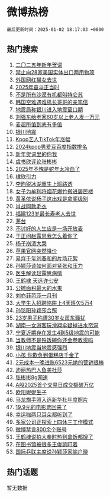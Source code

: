 # 微博热榜

`最后更新时间：2025-01-02 18:17:03 +0800`

## 热门搜索

1. [二〇二五年新年贺词](https://m.weibo.cn/search?containerid=100103type%3D1%26t%3D10%26q%3D%23%E4%BA%8C%E3%80%87%E4%BA%8C%E4%BA%94%E5%B9%B4%E6%96%B0%E5%B9%B4%E8%B4%BA%E8%AF%8D%23&stream_entry_id=51&isnewpage=1&extparam=seat%3D1%26cate%3D10103%26stream_entry_id%3D51%26filter_type%3Drealtimehot%26q%3D%2523%25E4%25BA%258C%25E3%2580%2587%25E4%25BA%258C%25E4%25BA%2594%25E5%25B9%25B4%25E6%2596%25B0%25E5%25B9%25B4%25E8%25B4%25BA%25E8%25AF%258D%2523%26c_type%3D51%26pos%3D0%26dgr%3D0%26display_time%3D1735813021%26pre_seqid%3D173581302177101999580151)
1. [禁止向28家美国实体出口两用物项](https://m.weibo.cn/search?containerid=100103type%3D1%26t%3D10%26q%3D%23%E7%A6%81%E6%AD%A2%E5%90%9128%E5%AE%B6%E7%BE%8E%E5%9B%BD%E5%AE%9E%E4%BD%93%E5%87%BA%E5%8F%A3%E4%B8%A4%E7%94%A8%E7%89%A9%E9%A1%B9%23&stream_entry_id=31&isnewpage=1&extparam=seat%3D1%26flag%3D0%26filter_type%3Drealtimehot%26band_rank%3D1%26c_type%3D31%26pos%3D0%26cate%3D5001%26dgr%3D0%26stream_entry_id%3D31%26lcate%3D5001%26q%3D%2523%25E7%25A6%2581%25E6%25AD%25A2%25E5%2590%259128%25E5%25AE%25B6%25E7%25BE%258E%25E5%259B%25BD%25E5%25AE%259E%25E4%25BD%2593%25E5%2587%25BA%25E5%258F%25A3%25E4%25B8%25A4%25E7%2594%25A8%25E7%2589%25A9%25E9%25A1%25B9%2523%26realpos%3D1%26display_time%3D1735813021%26pre_seqid%3D173581302177101999580151)
1. [外国网红猫女去世](https://m.weibo.cn/search?containerid=100103type%3D1%26t%3D10%26q%3D%23%E5%A4%96%E5%9B%BD%E7%BD%91%E7%BA%A2%E7%8C%AB%E5%A5%B3%E5%8E%BB%E4%B8%96%23&stream_entry_id=31&isnewpage=1&extparam=seat%3D1%26flag%3D1%26filter_type%3Drealtimehot%26band_rank%3D2%26c_type%3D31%26pos%3D1%26cate%3D5001%26dgr%3D0%26stream_entry_id%3D31%26lcate%3D5001%26q%3D%2523%25E5%25A4%2596%25E5%259B%25BD%25E7%25BD%2591%25E7%25BA%25A2%25E7%258C%25AB%25E5%25A5%25B3%25E5%258E%25BB%25E4%25B8%2596%2523%26realpos%3D2%26display_time%3D1735813021%26pre_seqid%3D173581302177101999580151)
1. [2025年奋斗正当时](https://m.weibo.cn/search?containerid=100103type%3D1%26t%3D10%26q%3D%232025%E5%B9%B4%E5%A5%8B%E6%96%97%E6%AD%A3%E5%BD%93%E6%97%B6%23&stream_entry_id=31&isnewpage=1&extparam=seat%3D1%26flag%3D1%26filter_type%3Drealtimehot%26band_rank%3D3%26c_type%3D31%26pos%3D2%26cate%3D5001%26dgr%3D0%26stream_entry_id%3D31%26lcate%3D5001%26q%3D%25232025%25E5%25B9%25B4%25E5%25A5%258B%25E6%2596%2597%25E6%25AD%25A3%25E5%25BD%2593%25E6%2597%25B6%2523%26realpos%3D3%26display_time%3D1735813021%26pre_seqid%3D173581302177101999580151)
1. [不是所有沙漠有机都叫特仑苏](https://m.weibo.cn/search?containerid=100103type%3D1%26t%3D10%26q%3D%23%E4%B8%8D%E6%98%AF%E6%89%80%E6%9C%89%E6%B2%99%E6%BC%A0%E6%9C%89%E6%9C%BA%E9%83%BD%E5%8F%AB%E7%89%B9%E4%BB%91%E8%8B%8F%23&stream_entry_id=31&isnewpage=1&extparam=seat%3D1%26filter_type%3Drealtimehot%26band_rank%3D4%26c_type%3D31%26pos%3D3%26cate%3D5001%26lcate%3D5001%26is_ad_pos%3D1%26topic_ad%3D1%26dgr%3D0%26q%3D%2523%25E4%25B8%258D%25E6%2598%25AF%25E6%2589%2580%25E6%259C%2589%25E6%25B2%2599%25E6%25BC%25A0%25E6%259C%2589%25E6%259C%25BA%25E9%2583%25BD%25E5%258F%25AB%25E7%2589%25B9%25E4%25BB%2591%25E8%258B%258F%2523%26stream_entry_id%3D31%26adid%3D271303%26display_time%3D1735813021%26pre_seqid%3D173581302177101999580151)
1. [韩国空难遇难机长哥哥的亲笔信](https://m.weibo.cn/search?containerid=100103type%3D1%26t%3D10%26q%3D%23%E9%9F%A9%E5%9B%BD%E7%A9%BA%E9%9A%BE%E9%81%87%E9%9A%BE%E6%9C%BA%E9%95%BF%E5%93%A5%E5%93%A5%E7%9A%84%E4%BA%B2%E7%AC%94%E4%BF%A1%23&stream_entry_id=31&isnewpage=1&extparam=seat%3D1%26flag%3D1%26filter_type%3Drealtimehot%26band_rank%3D4%26c_type%3D31%26pos%3D4%26cate%3D5001%26dgr%3D0%26stream_entry_id%3D31%26lcate%3D5001%26q%3D%2523%25E9%259F%25A9%25E5%259B%25BD%25E7%25A9%25BA%25E9%259A%25BE%25E9%2581%2587%25E9%259A%25BE%25E6%259C%25BA%25E9%2595%25BF%25E5%2593%25A5%25E5%2593%25A5%25E7%259A%2584%25E4%25BA%25B2%25E7%25AC%2594%25E4%25BF%25A1%2523%26realpos%3D4%26display_time%3D1735813021%26pre_seqid%3D173581302177101999580151)
1. [地震局称银川进入地震窗口期](https://m.weibo.cn/search?containerid=100103type%3D1%26t%3D10%26q%3D%23%E5%9C%B0%E9%9C%87%E5%B1%80%E7%A7%B0%E9%93%B6%E5%B7%9D%E8%BF%9B%E5%85%A5%E5%9C%B0%E9%9C%87%E7%AA%97%E5%8F%A3%E6%9C%9F%23&stream_entry_id=31&isnewpage=1&extparam=seat%3D1%26flag%3D1%26filter_type%3Drealtimehot%26band_rank%3D5%26c_type%3D31%26pos%3D5%26cate%3D5001%26dgr%3D0%26stream_entry_id%3D31%26lcate%3D5001%26q%3D%2523%25E5%259C%25B0%25E9%259C%2587%25E5%25B1%2580%25E7%25A7%25B0%25E9%2593%25B6%25E5%25B7%259D%25E8%25BF%259B%25E5%2585%25A5%25E5%259C%25B0%25E9%259C%2587%25E7%25AA%2597%25E5%258F%25A3%25E6%259C%259F%2523%26realpos%3D5%26display_time%3D1735813021%26pre_seqid%3D173581302177101999580151)
1. [刘强东给老家60岁以上老人发一万元](https://m.weibo.cn/search?containerid=100103type%3D1%26t%3D10%26q%3D%23%E5%88%98%E5%BC%BA%E4%B8%9C%E7%BB%99%E8%80%81%E5%AE%B660%E5%B2%81%E4%BB%A5%E4%B8%8A%E8%80%81%E4%BA%BA%E5%8F%91%E4%B8%80%E4%B8%87%E5%85%83%23&stream_entry_id=31&isnewpage=1&extparam=seat%3D1%26flag%3D1%26filter_type%3Drealtimehot%26band_rank%3D6%26c_type%3D31%26pos%3D6%26cate%3D5001%26dgr%3D0%26stream_entry_id%3D31%26lcate%3D5001%26q%3D%2523%25E5%2588%2598%25E5%25BC%25BA%25E4%25B8%259C%25E7%25BB%2599%25E8%2580%2581%25E5%25AE%25B660%25E5%25B2%2581%25E4%25BB%25A5%25E4%25B8%258A%25E8%2580%2581%25E4%25BA%25BA%25E5%258F%2591%25E4%25B8%2580%25E4%25B8%2587%25E5%2585%2583%2523%26realpos%3D6%26display_time%3D1735813021%26pre_seqid%3D173581302177101999580151)
1. [麦超所值到底有多值](https://m.weibo.cn/search?containerid=100103type%3D1%26t%3D10%26q%3D%23%E9%BA%A6%E8%B6%85%E6%89%80%E5%80%BC%E5%88%B0%E5%BA%95%E6%9C%89%E5%A4%9A%E5%80%BC%23&stream_entry_id=31&isnewpage=1&extparam=seat%3D1%26filter_type%3Drealtimehot%26band_rank%3D7%26c_type%3D31%26pos%3D7%26cate%3D5001%26lcate%3D5001%26is_ad_pos%3D1%26topic_ad%3D1%26dgr%3D0%26q%3D%2523%25E9%25BA%25A6%25E8%25B6%2585%25E6%2589%2580%25E5%2580%25BC%25E5%2588%25B0%25E5%25BA%2595%25E6%259C%2589%25E5%25A4%259A%25E5%2580%25BC%2523%26stream_entry_id%3D31%26adid%3D271291%26display_time%3D1735813021%26pre_seqid%3D173581302177101999580151)
1. [银川地震](https://m.weibo.cn/search?containerid=100103type%3D1%26t%3D10%26q%3D%E9%93%B6%E5%B7%9D%E5%9C%B0%E9%9C%87&stream_entry_id=31&isnewpage=1&extparam=seat%3D1%26flag%3D1%26filter_type%3Drealtimehot%26band_rank%3D7%26c_type%3D31%26pos%3D8%26cate%3D5001%26dgr%3D0%26stream_entry_id%3D31%26lcate%3D5001%26q%3D%25E9%2593%25B6%25E5%25B7%259D%25E5%259C%25B0%25E9%259C%2587%26realpos%3D7%26display_time%3D1735813021%26pre_seqid%3D173581302177101999580151)
1. [Kpop艺人TikTok年涨幅](https://m.weibo.cn/search?containerid=100103type%3D1%26t%3D10%26q%3DKpop%E8%89%BA%E4%BA%BATikTok%E5%B9%B4%E6%B6%A8%E5%B9%85&stream_entry_id=31&isnewpage=1&extparam=seat%3D1%26flag%3D1%26filter_type%3Drealtimehot%26band_rank%3D8%26c_type%3D31%26pos%3D9%26cate%3D5001%26dgr%3D0%26stream_entry_id%3D31%26lcate%3D5001%26q%3DKpop%25E8%2589%25BA%25E4%25BA%25BATikTok%25E5%25B9%25B4%25E6%25B6%25A8%25E5%25B9%2585%26realpos%3D8%26display_time%3D1735813021%26pre_seqid%3D173581302177101999580151)
1. [2024kpop男爱豆百度指数排名](https://m.weibo.cn/search?containerid=100103type%3D1%26t%3D10%26q%3D2024kpop%E7%94%B7%E7%88%B1%E8%B1%86%E7%99%BE%E5%BA%A6%E6%8C%87%E6%95%B0%E6%8E%92%E5%90%8D&stream_entry_id=31&isnewpage=1&extparam=seat%3D1%26flag%3D1%26filter_type%3Drealtimehot%26band_rank%3D9%26c_type%3D31%26pos%3D10%26cate%3D5001%26dgr%3D0%26stream_entry_id%3D31%26lcate%3D5001%26q%3D2024kpop%25E7%2594%25B7%25E7%2588%25B1%25E8%25B1%2586%25E7%2599%25BE%25E5%25BA%25A6%25E6%258C%2587%25E6%2595%25B0%25E6%258E%2592%25E5%2590%258D%26realpos%3D9%26display_time%3D1735813021%26pre_seqid%3D173581302177101999580151)
1. [新年贺词里的你我](https://m.weibo.cn/search?containerid=100103type%3D1%26t%3D10%26q%3D%23%E6%96%B0%E5%B9%B4%E8%B4%BA%E8%AF%8D%E9%87%8C%E7%9A%84%E4%BD%A0%E6%88%91%23&stream_entry_id=31&isnewpage=1&extparam=seat%3D1%26flag%3D1%26filter_type%3Drealtimehot%26band_rank%3D10%26c_type%3D31%26pos%3D11%26cate%3D5001%26dgr%3D0%26stream_entry_id%3D31%26lcate%3D5001%26q%3D%2523%25E6%2596%25B0%25E5%25B9%25B4%25E8%25B4%25BA%25E8%25AF%258D%25E9%2587%258C%25E7%259A%2584%25E4%25BD%25A0%25E6%2588%2591%2523%26realpos%3D10%26display_time%3D1735813021%26pre_seqid%3D173581302177101999580151)
1. [虞书欣评论张彬彬](https://m.weibo.cn/search?containerid=100103type%3D1%26t%3D10%26q%3D%E8%99%9E%E4%B9%A6%E6%AC%A3%E8%AF%84%E8%AE%BA%E5%BC%A0%E5%BD%AC%E5%BD%AC&stream_entry_id=31&isnewpage=1&extparam=seat%3D1%26flag%3D2%26filter_type%3Drealtimehot%26band_rank%3D11%26c_type%3D31%26pos%3D12%26cate%3D5001%26dgr%3D0%26stream_entry_id%3D31%26lcate%3D5001%26q%3D%25E8%2599%259E%25E4%25B9%25A6%25E6%25AC%25A3%25E8%25AF%2584%25E8%25AE%25BA%25E5%25BC%25A0%25E5%25BD%25AC%25E5%25BD%25AC%26realpos%3D11%26display_time%3D1735813021%26pre_seqid%3D173581302177101999580151)
1. [2025年不愧是蛇年太冷血了](https://m.weibo.cn/search?containerid=100103type%3D1%26t%3D10%26q%3D%232025%E5%B9%B4%E4%B8%8D%E6%84%A7%E6%98%AF%E8%9B%87%E5%B9%B4%E5%A4%AA%E5%86%B7%E8%A1%80%E4%BA%86%23&stream_entry_id=31&isnewpage=1&extparam=seat%3D1%26flag%3D2%26filter_type%3Drealtimehot%26band_rank%3D12%26c_type%3D31%26pos%3D13%26cate%3D5001%26dgr%3D0%26stream_entry_id%3D31%26lcate%3D5001%26q%3D%25232025%25E5%25B9%25B4%25E4%25B8%258D%25E6%2584%25A7%25E6%2598%25AF%25E8%259B%2587%25E5%25B9%25B4%25E5%25A4%25AA%25E5%2586%25B7%25E8%25A1%2580%25E4%25BA%2586%2523%26realpos%3D12%26display_time%3D1735813021%26pre_seqid%3D173581302177101999580151)
1. [棣欣引力](https://m.weibo.cn/search?containerid=100103type%3D1%26t%3D10%26q%3D%E6%A3%A3%E6%AC%A3%E5%BC%95%E5%8A%9B&stream_entry_id=31&isnewpage=1&extparam=seat%3D1%26flag%3D2%26filter_type%3Drealtimehot%26band_rank%3D13%26c_type%3D31%26pos%3D14%26cate%3D5001%26dgr%3D0%26stream_entry_id%3D31%26lcate%3D5001%26q%3D%25E6%25A3%25A3%25E6%25AC%25A3%25E5%25BC%2595%25E5%258A%259B%26realpos%3D13%26display_time%3D1735813021%26pre_seqid%3D173581302177101999580151)
1. [李昀锐冰湖重生上班路透](https://m.weibo.cn/search?containerid=100103type%3D1%26t%3D10%26q%3D%23%E6%9D%8E%E6%98%80%E9%94%90%E5%86%B0%E6%B9%96%E9%87%8D%E7%94%9F%E4%B8%8A%E7%8F%AD%E8%B7%AF%E9%80%8F%23&stream_entry_id=31&isnewpage=1&extparam=seat%3D1%26flag%3D1%26filter_type%3Drealtimehot%26band_rank%3D14%26c_type%3D31%26pos%3D15%26cate%3D5001%26dgr%3D0%26stream_entry_id%3D31%26lcate%3D5001%26q%3D%2523%25E6%259D%258E%25E6%2598%2580%25E9%2594%2590%25E5%2586%25B0%25E6%25B9%2596%25E9%2587%258D%25E7%2594%259F%25E4%25B8%258A%25E7%258F%25AD%25E8%25B7%25AF%25E9%2580%258F%2523%26realpos%3D14%26display_time%3D1735813021%26pre_seqid%3D173581302177101999580151)
1. [女子为牟利将烟花爆竹搬进居民楼](https://m.weibo.cn/search?containerid=100103type%3D1%26t%3D10%26q%3D%23%E5%A5%B3%E5%AD%90%E4%B8%BA%E7%89%9F%E5%88%A9%E5%B0%86%E7%83%9F%E8%8A%B1%E7%88%86%E7%AB%B9%E6%90%AC%E8%BF%9B%E5%B1%85%E6%B0%91%E6%A5%BC%23&stream_entry_id=31&isnewpage=1&extparam=seat%3D1%26flag%3D1%26filter_type%3Drealtimehot%26band_rank%3D15%26c_type%3D31%26pos%3D16%26cate%3D5001%26dgr%3D0%26stream_entry_id%3D31%26lcate%3D5001%26q%3D%2523%25E5%25A5%25B3%25E5%25AD%2590%25E4%25B8%25BA%25E7%2589%259F%25E5%2588%25A9%25E5%25B0%2586%25E7%2583%259F%25E8%258A%25B1%25E7%2588%2586%25E7%25AB%25B9%25E6%2590%25AC%25E8%25BF%259B%25E5%25B1%2585%25E6%25B0%2591%25E6%25A5%25BC%2523%26realpos%3D15%26display_time%3D1735813021%26pre_seqid%3D173581302177101999580151)
1. [黄圣依说杨子这出戏是拿奖级别](https://m.weibo.cn/search?containerid=100103type%3D1%26t%3D10%26q%3D%E9%BB%84%E5%9C%A3%E4%BE%9D%E8%AF%B4%E6%9D%A8%E5%AD%90%E8%BF%99%E5%87%BA%E6%88%8F%E6%98%AF%E6%8B%BF%E5%A5%96%E7%BA%A7%E5%88%AB&stream_entry_id=31&isnewpage=1&extparam=seat%3D1%26flag%3D0%26filter_type%3Drealtimehot%26band_rank%3D16%26c_type%3D31%26pos%3D17%26cate%3D5001%26dgr%3D0%26stream_entry_id%3D31%26lcate%3D5001%26q%3D%25E9%25BB%2584%25E5%259C%25A3%25E4%25BE%259D%25E8%25AF%25B4%25E6%259D%25A8%25E5%25AD%2590%25E8%25BF%2599%25E5%2587%25BA%25E6%2588%258F%25E6%2598%25AF%25E6%258B%25BF%25E5%25A5%2596%25E7%25BA%25A7%25E5%2588%25AB%26realpos%3D16%26display_time%3D1735813021%26pre_seqid%3D173581302177101999580151)
1. [肖战同款毛衣](https://m.weibo.cn/search?containerid=100103type%3D1%26t%3D10%26q%3D%23%E8%82%96%E6%88%98%E5%90%8C%E6%AC%BE%E6%AF%9B%E8%A1%A3%23&stream_entry_id=31&isnewpage=1&extparam=seat%3D1%26flag%3D0%26filter_type%3Drealtimehot%26band_rank%3D17%26c_type%3D31%26pos%3D18%26cate%3D5001%26realpos%3D17%26lcate%3D5001%26dgr%3D0%26q%3D%2523%25E8%2582%2596%25E6%2588%2598%25E5%2590%258C%25E6%25AC%25BE%25E6%25AF%259B%25E8%25A1%25A3%2523%26stream_entry_id%3D31%26adid%3D270669%26display_time%3D1735813021%26pre_seqid%3D173581302177101999580151)
1. [福建123岁最长寿老人去世](https://m.weibo.cn/search?containerid=100103type%3D1%26t%3D10%26q%3D%23%E7%A6%8F%E5%BB%BA123%E5%B2%81%E6%9C%80%E9%95%BF%E5%AF%BF%E8%80%81%E4%BA%BA%E5%8E%BB%E4%B8%96%23&stream_entry_id=31&isnewpage=1&extparam=seat%3D1%26flag%3D0%26filter_type%3Drealtimehot%26band_rank%3D18%26c_type%3D31%26pos%3D19%26cate%3D5001%26dgr%3D0%26stream_entry_id%3D31%26lcate%3D5001%26q%3D%2523%25E7%25A6%258F%25E5%25BB%25BA123%25E5%25B2%2581%25E6%259C%2580%25E9%2595%25BF%25E5%25AF%25BF%25E8%2580%2581%25E4%25BA%25BA%25E5%258E%25BB%25E4%25B8%2596%2523%26realpos%3D18%26display_time%3D1735813021%26pre_seqid%3D173581302177101999580151)
1. [茅台](https://m.weibo.cn/search?containerid=100103type%3D1%26t%3D10%26q%3D%E8%8C%85%E5%8F%B0&stream_entry_id=31&isnewpage=1&extparam=seat%3D1%26flag%3D1%26filter_type%3Drealtimehot%26band_rank%3D19%26c_type%3D31%26pos%3D20%26cate%3D5001%26dgr%3D0%26stream_entry_id%3D31%26lcate%3D5001%26q%3D%25E8%258C%2585%25E5%258F%25B0%26realpos%3D19%26display_time%3D1735813021%26pre_seqid%3D173581302177101999580151)
1. [不讨好的人生应是一场开放麦](https://m.weibo.cn/search?containerid=100103type%3D1%26t%3D10%26q%3D%23%E4%B8%8D%E8%AE%A8%E5%A5%BD%E7%9A%84%E4%BA%BA%E7%94%9F%E5%BA%94%E6%98%AF%E4%B8%80%E5%9C%BA%E5%BC%80%E6%94%BE%E9%BA%A6%23&stream_entry_id=31&isnewpage=1&extparam=seat%3D1%26flag%3D1%26filter_type%3Drealtimehot%26band_rank%3D20%26c_type%3D31%26pos%3D21%26cate%3D5001%26dgr%3D0%26stream_entry_id%3D31%26lcate%3D5001%26q%3D%2523%25E4%25B8%258D%25E8%25AE%25A8%25E5%25A5%25BD%25E7%259A%2584%25E4%25BA%25BA%25E7%2594%259F%25E5%25BA%2594%25E6%2598%25AF%25E4%25B8%2580%25E5%259C%25BA%25E5%25BC%2580%25E6%2594%25BE%25E9%25BA%25A6%2523%26realpos%3D20%26display_time%3D1735813021%26pre_seqid%3D173581302177101999580151)
1. [于正问赵露思我怎么着你了](https://m.weibo.cn/search?containerid=100103type%3D1%26t%3D10%26q%3D%23%E4%BA%8E%E6%AD%A3%E9%97%AE%E8%B5%B5%E9%9C%B2%E6%80%9D%E6%88%91%E6%80%8E%E4%B9%88%E7%9D%80%E4%BD%A0%E4%BA%86%23&stream_entry_id=31&isnewpage=1&extparam=seat%3D1%26flag%3D2%26filter_type%3Drealtimehot%26band_rank%3D21%26c_type%3D31%26pos%3D22%26cate%3D5001%26dgr%3D0%26stream_entry_id%3D31%26lcate%3D5001%26q%3D%2523%25E4%25BA%258E%25E6%25AD%25A3%25E9%2597%25AE%25E8%25B5%25B5%25E9%259C%25B2%25E6%2580%259D%25E6%2588%2591%25E6%2580%258E%25E4%25B9%2588%25E7%259D%2580%25E4%25BD%25A0%25E4%25BA%2586%2523%26realpos%3D21%26display_time%3D1735813021%26pre_seqid%3D173581302177101999580151)
1. [杨子崩溃大哭](https://m.weibo.cn/search?containerid=100103type%3D1%26t%3D10%26q%3D%23%E6%9D%A8%E5%AD%90%E5%B4%A9%E6%BA%83%E5%A4%A7%E5%93%AD%23&stream_entry_id=31&isnewpage=1&extparam=seat%3D1%26flag%3D2%26filter_type%3Drealtimehot%26band_rank%3D22%26c_type%3D31%26pos%3D23%26cate%3D5001%26dgr%3D0%26stream_entry_id%3D31%26lcate%3D5001%26q%3D%2523%25E6%259D%25A8%25E5%25AD%2590%25E5%25B4%25A9%25E6%25BA%2583%25E5%25A4%25A7%25E5%2593%25AD%2523%26realpos%3D22%26display_time%3D1735813021%26pre_seqid%3D173581302177101999580151)
1. [苹果官网突然降价](https://m.weibo.cn/search?containerid=100103type%3D1%26t%3D10%26q%3D%23%E8%8B%B9%E6%9E%9C%E5%AE%98%E7%BD%91%E7%AA%81%E7%84%B6%E9%99%8D%E4%BB%B7%23&stream_entry_id=31&isnewpage=1&extparam=seat%3D1%26flag%3D0%26filter_type%3Drealtimehot%26band_rank%3D23%26c_type%3D31%26pos%3D24%26cate%3D5001%26dgr%3D0%26stream_entry_id%3D31%26lcate%3D5001%26q%3D%2523%25E8%258B%25B9%25E6%259E%259C%25E5%25AE%2598%25E7%25BD%2591%25E7%25AA%2581%25E7%2584%25B6%25E9%2599%258D%25E4%25BB%25B7%2523%26realpos%3D23%26display_time%3D1735813021%26pre_seqid%3D173581302177101999580151)
1. [易烊千玺刘春和的片场花絮](https://m.weibo.cn/search?containerid=100103type%3D1%26t%3D10%26q%3D%23%E6%98%93%E7%83%8A%E5%8D%83%E7%8E%BA%E5%88%98%E6%98%A5%E5%92%8C%E7%9A%84%E7%89%87%E5%9C%BA%E8%8A%B1%E7%B5%AE%23&stream_entry_id=31&isnewpage=1&extparam=seat%3D1%26flag%3D1%26filter_type%3Drealtimehot%26band_rank%3D24%26c_type%3D31%26pos%3D25%26cate%3D5001%26dgr%3D0%26stream_entry_id%3D31%26lcate%3D5001%26q%3D%2523%25E6%2598%2593%25E7%2583%258A%25E5%258D%2583%25E7%258E%25BA%25E5%2588%2598%25E6%2598%25A5%25E5%2592%258C%25E7%259A%2584%25E7%2589%2587%25E5%259C%25BA%25E8%258A%25B1%25E7%25B5%25AE%2523%26realpos%3D24%26display_time%3D1735813021%26pre_seqid%3D173581302177101999580151)
1. [孙颖莎谈如何面对紧张和压力](https://m.weibo.cn/search?containerid=100103type%3D1%26t%3D10%26q%3D%23%E5%AD%99%E9%A2%96%E8%8E%8E%E8%B0%88%E5%A6%82%E4%BD%95%E9%9D%A2%E5%AF%B9%E7%B4%A7%E5%BC%A0%E5%92%8C%E5%8E%8B%E5%8A%9B%23&stream_entry_id=31&isnewpage=1&extparam=seat%3D1%26flag%3D1%26filter_type%3Drealtimehot%26band_rank%3D25%26c_type%3D31%26pos%3D26%26cate%3D5001%26dgr%3D0%26stream_entry_id%3D31%26lcate%3D5001%26q%3D%2523%25E5%25AD%2599%25E9%25A2%2596%25E8%258E%258E%25E8%25B0%2588%25E5%25A6%2582%25E4%25BD%2595%25E9%259D%25A2%25E5%25AF%25B9%25E7%25B4%25A7%25E5%25BC%25A0%25E5%2592%258C%25E5%258E%258B%25E5%258A%259B%2523%26realpos%3D25%26display_time%3D1735813021%26pre_seqid%3D173581302177101999580151)
1. [医生解读赵露思病情](https://m.weibo.cn/search?containerid=100103type%3D1%26t%3D10%26q%3D%23%E5%8C%BB%E7%94%9F%E8%A7%A3%E8%AF%BB%E8%B5%B5%E9%9C%B2%E6%80%9D%E7%97%85%E6%83%85%23&stream_entry_id=31&isnewpage=1&extparam=seat%3D1%26flag%3D0%26filter_type%3Drealtimehot%26band_rank%3D26%26c_type%3D31%26pos%3D27%26cate%3D5001%26dgr%3D0%26stream_entry_id%3D31%26lcate%3D5001%26q%3D%2523%25E5%258C%25BB%25E7%2594%259F%25E8%25A7%25A3%25E8%25AF%25BB%25E8%25B5%25B5%25E9%259C%25B2%25E6%2580%259D%25E7%2597%2585%25E6%2583%2585%2523%26realpos%3D26%26display_time%3D1735813021%26pre_seqid%3D173581302177101999580151)
1. [王鹤棣 天选许七安](https://m.weibo.cn/search?containerid=100103type%3D1%26t%3D10%26q%3D%E7%8E%8B%E9%B9%A4%E6%A3%A3+%E5%A4%A9%E9%80%89%E8%AE%B8%E4%B8%83%E5%AE%89&stream_entry_id=31&isnewpage=1&extparam=seat%3D1%26flag%3D1%26filter_type%3Drealtimehot%26band_rank%3D27%26c_type%3D31%26pos%3D28%26cate%3D5001%26dgr%3D0%26stream_entry_id%3D31%26lcate%3D5001%26q%3D%25E7%258E%258B%25E9%25B9%25A4%25E6%25A3%25A3%2520%25E5%25A4%25A9%25E9%2580%2589%25E8%25AE%25B8%25E4%25B8%2583%25E5%25AE%2589%26realpos%3D27%26display_time%3D1735813021%26pre_seqid%3D173581302177101999580151)
1. [公摊面积最大的水果](https://m.weibo.cn/search?containerid=100103type%3D1%26t%3D10%26q%3D%23%E5%85%AC%E6%91%8A%E9%9D%A2%E7%A7%AF%E6%9C%80%E5%A4%A7%E7%9A%84%E6%B0%B4%E6%9E%9C%23&stream_entry_id=31&isnewpage=1&extparam=seat%3D1%26flag%3D0%26filter_type%3Drealtimehot%26band_rank%3D28%26c_type%3D31%26pos%3D29%26cate%3D5001%26dgr%3D0%26stream_entry_id%3D31%26lcate%3D5001%26q%3D%2523%25E5%2585%25AC%25E6%2591%258A%25E9%259D%25A2%25E7%25A7%25AF%25E6%259C%2580%25E5%25A4%25A7%25E7%259A%2584%25E6%25B0%25B4%25E6%259E%259C%2523%26realpos%3D28%26display_time%3D1735813021%26pre_seqid%3D173581302177101999580151)
1. [刘亦菲芭莎一月刊](https://m.weibo.cn/search?containerid=100103type%3D1%26t%3D10%26q%3D%23%E5%88%98%E4%BA%A6%E8%8F%B2%E8%8A%AD%E8%8E%8E%E4%B8%80%E6%9C%88%E5%88%8A%23&stream_entry_id=31&isnewpage=1&extparam=seat%3D1%26flag%3D1%26filter_type%3Drealtimehot%26band_rank%3D29%26c_type%3D31%26pos%3D30%26cate%3D5001%26dgr%3D0%26stream_entry_id%3D31%26lcate%3D5001%26q%3D%2523%25E5%2588%2598%25E4%25BA%25A6%25E8%258F%25B2%25E8%258A%25AD%25E8%258E%258E%25E4%25B8%2580%25E6%259C%2588%25E5%2588%258A%2523%26realpos%3D29%26display_time%3D1735813021%26pre_seqid%3D173581302177101999580151)
1. [大学生入招聘陷阱上4天班欠5万4](https://m.weibo.cn/search?containerid=100103type%3D1%26t%3D10%26q%3D%23%E5%A4%A7%E5%AD%A6%E7%94%9F%E5%85%A5%E6%8B%9B%E8%81%98%E9%99%B7%E9%98%B1%E4%B8%8A4%E5%A4%A9%E7%8F%AD%E6%AC%A05%E4%B8%874%23&stream_entry_id=31&isnewpage=1&extparam=seat%3D1%26flag%3D1%26filter_type%3Drealtimehot%26band_rank%3D30%26c_type%3D31%26pos%3D31%26cate%3D5001%26dgr%3D0%26stream_entry_id%3D31%26lcate%3D5001%26q%3D%2523%25E5%25A4%25A7%25E5%25AD%25A6%25E7%2594%259F%25E5%2585%25A5%25E6%258B%259B%25E8%2581%2598%25E9%2599%25B7%25E9%2598%25B1%25E4%25B8%258A4%25E5%25A4%25A9%25E7%258F%25AD%25E6%25AC%25A05%25E4%25B8%25874%2523%26realpos%3D30%26display_time%3D1735813021%26pre_seqid%3D173581302177101999580151)
1. [孙铭阳孙颖莎合照](https://m.weibo.cn/search?containerid=100103type%3D1%26t%3D10%26q%3D%E5%AD%99%E9%93%AD%E9%98%B3%E5%AD%99%E9%A2%96%E8%8E%8E%E5%90%88%E7%85%A7&stream_entry_id=31&isnewpage=1&extparam=seat%3D1%26flag%3D1%26filter_type%3Drealtimehot%26band_rank%3D31%26c_type%3D31%26pos%3D32%26cate%3D5001%26dgr%3D0%26stream_entry_id%3D31%26lcate%3D5001%26q%3D%25E5%25AD%2599%25E9%2593%25AD%25E9%2598%25B3%25E5%25AD%2599%25E9%25A2%2596%25E8%258E%258E%25E5%2590%2588%25E7%2585%25A7%26realpos%3D31%26display_time%3D1735813021%26pre_seqid%3D173581302177101999580151)
1. [23岁男子称遭30岁女房东骚扰](https://m.weibo.cn/search?containerid=100103type%3D1%26t%3D10%26q%3D%2323%E5%B2%81%E7%94%B7%E5%AD%90%E7%A7%B0%E9%81%AD30%E5%B2%81%E5%A5%B3%E6%88%BF%E4%B8%9C%E9%AA%9A%E6%89%B0%23&stream_entry_id=31&isnewpage=1&extparam=seat%3D1%26flag%3D0%26filter_type%3Drealtimehot%26band_rank%3D32%26c_type%3D31%26pos%3D33%26cate%3D5001%26dgr%3D0%26stream_entry_id%3D31%26lcate%3D5001%26q%3D%252323%25E5%25B2%2581%25E7%2594%25B7%25E5%25AD%2590%25E7%25A7%25B0%25E9%2581%25AD30%25E5%25B2%2581%25E5%25A5%25B3%25E6%2588%25BF%25E4%25B8%259C%25E9%25AA%259A%25E6%2589%25B0%2523%26realpos%3D32%26display_time%3D1735813021%26pre_seqid%3D173581302177101999580151)
1. [湖南一女游客玩滑翔伞疑掉进水帘洞](https://m.weibo.cn/search?containerid=100103type%3D1%26t%3D10%26q%3D%23%E6%B9%96%E5%8D%97%E4%B8%80%E5%A5%B3%E6%B8%B8%E5%AE%A2%E7%8E%A9%E6%BB%91%E7%BF%94%E4%BC%9E%E7%96%91%E6%8E%89%E8%BF%9B%E6%B0%B4%E5%B8%98%E6%B4%9E%23&stream_entry_id=31&isnewpage=1&extparam=seat%3D1%26flag%3D0%26filter_type%3Drealtimehot%26band_rank%3D33%26c_type%3D31%26pos%3D34%26cate%3D5001%26dgr%3D0%26stream_entry_id%3D31%26lcate%3D5001%26q%3D%2523%25E6%25B9%2596%25E5%258D%2597%25E4%25B8%2580%25E5%25A5%25B3%25E6%25B8%25B8%25E5%25AE%25A2%25E7%258E%25A9%25E6%25BB%2591%25E7%25BF%2594%25E4%25BC%259E%25E7%2596%2591%25E6%258E%2589%25E8%25BF%259B%25E6%25B0%25B4%25E5%25B8%2598%25E6%25B4%259E%2523%26realpos%3D33%26display_time%3D1735813021%26pre_seqid%3D173581302177101999580151)
1. [宁夏近期存在发生4到5级地震的可能](https://m.weibo.cn/search?containerid=100103type%3D1%26t%3D10%26q%3D%23%E5%AE%81%E5%A4%8F%E8%BF%91%E6%9C%9F%E5%AD%98%E5%9C%A8%E5%8F%91%E7%94%9F4%E5%88%B05%E7%BA%A7%E5%9C%B0%E9%9C%87%E7%9A%84%E5%8F%AF%E8%83%BD%23&stream_entry_id=31&isnewpage=1&extparam=seat%3D1%26flag%3D1%26filter_type%3Drealtimehot%26band_rank%3D34%26c_type%3D31%26pos%3D35%26cate%3D5001%26dgr%3D0%26stream_entry_id%3D31%26lcate%3D5001%26q%3D%2523%25E5%25AE%2581%25E5%25A4%258F%25E8%25BF%2591%25E6%259C%259F%25E5%25AD%2598%25E5%259C%25A8%25E5%258F%2591%25E7%2594%259F4%25E5%2588%25B05%25E7%25BA%25A7%25E5%259C%25B0%25E9%259C%2587%25E7%259A%2584%25E5%258F%25AF%25E8%2583%25BD%2523%26realpos%3D34%26display_time%3D1735813021%26pre_seqid%3D173581302177101999580151)
1. [当教师不是铁饭碗你还会卷教资吗](https://m.weibo.cn/search?containerid=100103type%3D1%26t%3D10%26q%3D%23%E5%BD%93%E6%95%99%E5%B8%88%E4%B8%8D%E6%98%AF%E9%93%81%E9%A5%AD%E7%A2%97%E4%BD%A0%E8%BF%98%E4%BC%9A%E5%8D%B7%E6%95%99%E8%B5%84%E5%90%97%23&stream_entry_id=31&isnewpage=1&extparam=seat%3D1%26flag%3D0%26filter_type%3Drealtimehot%26band_rank%3D35%26c_type%3D31%26pos%3D36%26cate%3D5001%26dgr%3D0%26stream_entry_id%3D31%26lcate%3D5001%26q%3D%2523%25E5%25BD%2593%25E6%2595%2599%25E5%25B8%2588%25E4%25B8%258D%25E6%2598%25AF%25E9%2593%2581%25E9%25A5%25AD%25E7%25A2%2597%25E4%25BD%25A0%25E8%25BF%2598%25E4%25BC%259A%25E5%258D%25B7%25E6%2595%2599%25E8%25B5%2584%25E5%2590%2597%2523%26realpos%3D35%26display_time%3D1735813021%26pre_seqid%3D173581302177101999580151)
1. [银川地震当地震感强烈](https://m.weibo.cn/search?containerid=100103type%3D1%26t%3D10%26q%3D%23%E9%93%B6%E5%B7%9D%E5%9C%B0%E9%9C%87%E5%BD%93%E5%9C%B0%E9%9C%87%E6%84%9F%E5%BC%BA%E7%83%88%23&stream_entry_id=31&isnewpage=1&extparam=seat%3D1%26flag%3D0%26filter_type%3Drealtimehot%26band_rank%3D36%26c_type%3D31%26pos%3D37%26cate%3D5001%26dgr%3D0%26stream_entry_id%3D31%26lcate%3D5001%26q%3D%2523%25E9%2593%25B6%25E5%25B7%259D%25E5%259C%25B0%25E9%259C%2587%25E5%25BD%2593%25E5%259C%25B0%25E9%259C%2587%25E6%2584%259F%25E5%25BC%25BA%25E7%2583%2588%2523%26realpos%3D36%26display_time%3D1735813021%26pre_seqid%3D173581302177101999580151)
1. [小孩 你欺负到蛋糕店千金了](https://m.weibo.cn/search?containerid=100103type%3D1%26t%3D10%26q%3D%E5%B0%8F%E5%AD%A9+%E4%BD%A0%E6%AC%BA%E8%B4%9F%E5%88%B0%E8%9B%8B%E7%B3%95%E5%BA%97%E5%8D%83%E9%87%91%E4%BA%86&stream_entry_id=31&isnewpage=1&extparam=seat%3D1%26flag%3D0%26filter_type%3Drealtimehot%26band_rank%3D37%26c_type%3D31%26pos%3D38%26cate%3D5001%26dgr%3D0%26stream_entry_id%3D31%26lcate%3D5001%26q%3D%25E5%25B0%258F%25E5%25AD%25A9%2520%25E4%25BD%25A0%25E6%25AC%25BA%25E8%25B4%259F%25E5%2588%25B0%25E8%259B%258B%25E7%25B3%2595%25E5%25BA%2597%25E5%258D%2583%25E9%2587%2591%25E4%25BA%2586%26realpos%3D37%26display_time%3D1735813021%26pre_seqid%3D173581302177101999580151)
1. [2元成本一晚进账6523元她的营销很棒](https://m.weibo.cn/search?containerid=100103type%3D1%26t%3D10%26q%3D%232%E5%85%83%E6%88%90%E6%9C%AC%E4%B8%80%E6%99%9A%E8%BF%9B%E8%B4%A66523%E5%85%83%E5%A5%B9%E7%9A%84%E8%90%A5%E9%94%80%E5%BE%88%E6%A3%92%23&stream_entry_id=31&isnewpage=1&extparam=seat%3D1%26flag%3D0%26filter_type%3Drealtimehot%26band_rank%3D38%26c_type%3D31%26pos%3D39%26cate%3D5001%26dgr%3D0%26stream_entry_id%3D31%26lcate%3D5001%26q%3D%25232%25E5%2585%2583%25E6%2588%2590%25E6%259C%25AC%25E4%25B8%2580%25E6%2599%259A%25E8%25BF%259B%25E8%25B4%25A66523%25E5%2585%2583%25E5%25A5%25B9%25E7%259A%2584%25E8%2590%25A5%25E9%2594%2580%25E5%25BE%2588%25E6%25A3%2592%2523%26realpos%3D38%26display_time%3D1735813021%26pre_seqid%3D173581302177101999580151)
1. [迪丽热巴人鱼美杜莎](https://m.weibo.cn/search?containerid=100103type%3D1%26t%3D10%26q%3D%E8%BF%AA%E4%B8%BD%E7%83%AD%E5%B7%B4%E4%BA%BA%E9%B1%BC%E7%BE%8E%E6%9D%9C%E8%8E%8E&stream_entry_id=31&isnewpage=1&extparam=seat%3D1%26flag%3D0%26filter_type%3Drealtimehot%26band_rank%3D39%26c_type%3D31%26pos%3D40%26cate%3D5001%26dgr%3D0%26stream_entry_id%3D31%26lcate%3D5001%26q%3D%25E8%25BF%25AA%25E4%25B8%25BD%25E7%2583%25AD%25E5%25B7%25B4%25E4%25BA%25BA%25E9%25B1%25BC%25E7%25BE%258E%25E6%259D%259C%25E8%258E%258E%26realpos%3D39%26display_time%3D1735813021%26pre_seqid%3D173581302177101999580151)
1. [张彬彬8g网速](https://m.weibo.cn/search?containerid=100103type%3D1%26t%3D10%26q%3D%23%E5%BC%A0%E5%BD%AC%E5%BD%AC8g%E7%BD%91%E9%80%9F%23&stream_entry_id=31&isnewpage=1&extparam=seat%3D1%26flag%3D0%26filter_type%3Drealtimehot%26band_rank%3D40%26c_type%3D31%26pos%3D41%26cate%3D5001%26dgr%3D0%26stream_entry_id%3D31%26lcate%3D5001%26q%3D%2523%25E5%25BC%25A0%25E5%25BD%25AC%25E5%25BD%25AC8g%25E7%25BD%2591%25E9%2580%259F%2523%26realpos%3D40%26display_time%3D1735813021%26pre_seqid%3D173581302177101999580151)
1. [A股2025首个交易日成交额破万亿](https://m.weibo.cn/search?containerid=100103type%3D1%26t%3D10%26q%3D%23A%E8%82%A12025%E9%A6%96%E4%B8%AA%E4%BA%A4%E6%98%93%E6%97%A5%E6%88%90%E4%BA%A4%E9%A2%9D%E7%A0%B4%E4%B8%87%E4%BA%BF%23&stream_entry_id=31&isnewpage=1&extparam=seat%3D1%26flag%3D1%26filter_type%3Drealtimehot%26band_rank%3D41%26c_type%3D31%26pos%3D42%26cate%3D5001%26dgr%3D0%26stream_entry_id%3D31%26lcate%3D5001%26q%3D%2523A%25E8%2582%25A12025%25E9%25A6%2596%25E4%25B8%25AA%25E4%25BA%25A4%25E6%2598%2593%25E6%2597%25A5%25E6%2588%2590%25E4%25BA%25A4%25E9%25A2%259D%25E7%25A0%25B4%25E4%25B8%2587%25E4%25BA%25BF%2523%26realpos%3D41%26display_time%3D1735813021%26pre_seqid%3D173581302177101999580151)
1. [欧阳妮妮生子](https://m.weibo.cn/search?containerid=100103type%3D1%26t%3D10%26q%3D%23%E6%AC%A7%E9%98%B3%E5%A6%AE%E5%A6%AE%E7%94%9F%E5%AD%90%23&stream_entry_id=31&isnewpage=1&extparam=seat%3D1%26flag%3D0%26filter_type%3Drealtimehot%26band_rank%3D42%26c_type%3D31%26pos%3D43%26cate%3D5001%26dgr%3D0%26stream_entry_id%3D31%26lcate%3D5001%26q%3D%2523%25E6%25AC%25A7%25E9%2598%25B3%25E5%25A6%25AE%25E5%25A6%25AE%25E7%2594%259F%25E5%25AD%2590%2523%26realpos%3D42%26display_time%3D1735813021%26pre_seqid%3D173581302177101999580151)
1. [马龙旗手照入选新华社年度照片](https://m.weibo.cn/search?containerid=100103type%3D1%26t%3D10%26q%3D%23%E9%A9%AC%E9%BE%99%E6%97%97%E6%89%8B%E7%85%A7%E5%85%A5%E9%80%89%E6%96%B0%E5%8D%8E%E7%A4%BE%E5%B9%B4%E5%BA%A6%E7%85%A7%E7%89%87%23&stream_entry_id=31&isnewpage=1&extparam=seat%3D1%26flag%3D1%26filter_type%3Drealtimehot%26band_rank%3D43%26c_type%3D31%26pos%3D44%26cate%3D5001%26dgr%3D0%26stream_entry_id%3D31%26lcate%3D5001%26q%3D%2523%25E9%25A9%25AC%25E9%25BE%2599%25E6%2597%2597%25E6%2589%258B%25E7%2585%25A7%25E5%2585%25A5%25E9%2580%2589%25E6%2596%25B0%25E5%258D%258E%25E7%25A4%25BE%25E5%25B9%25B4%25E5%25BA%25A6%25E7%2585%25A7%25E7%2589%2587%2523%26realpos%3D43%26display_time%3D1735813021%26pre_seqid%3D173581302177101999580151)
1. [19.9元的电影票回来了](https://m.weibo.cn/search?containerid=100103type%3D1%26t%3D10%26q%3D%2319.9%E5%85%83%E7%9A%84%E7%94%B5%E5%BD%B1%E7%A5%A8%E5%9B%9E%E6%9D%A5%E4%BA%86%23&stream_entry_id=31&isnewpage=1&extparam=seat%3D1%26flag%3D1%26filter_type%3Drealtimehot%26band_rank%3D44%26c_type%3D31%26pos%3D45%26cate%3D5001%26dgr%3D0%26stream_entry_id%3D31%26lcate%3D5001%26q%3D%252319.9%25E5%2585%2583%25E7%259A%2584%25E7%2594%25B5%25E5%25BD%25B1%25E7%25A5%25A8%25E5%259B%259E%25E6%259D%25A5%25E4%25BA%2586%2523%26realpos%3D44%26display_time%3D1735813021%26pre_seqid%3D173581302177101999580151)
1. [幸运咖两只耳朵都听到了](https://m.weibo.cn/search?containerid=100103type%3D1%26t%3D10%26q%3D%E5%B9%B8%E8%BF%90%E5%92%96%E4%B8%A4%E5%8F%AA%E8%80%B3%E6%9C%B5%E9%83%BD%E5%90%AC%E5%88%B0%E4%BA%86&stream_entry_id=31&isnewpage=1&extparam=seat%3D1%26flag%3D0%26filter_type%3Drealtimehot%26band_rank%3D45%26c_type%3D31%26pos%3D46%26cate%3D5001%26realpos%3D45%26lcate%3D5001%26dgr%3D0%26q%3D%25E5%25B9%25B8%25E8%25BF%2590%25E5%2592%2596%25E4%25B8%25A4%25E5%258F%25AA%25E8%2580%25B3%25E6%259C%25B5%25E9%2583%25BD%25E5%2590%25AC%25E5%2588%25B0%25E4%25BA%2586%26stream_entry_id%3D31%26adid%3D271516%26display_time%3D1735813021%26pre_seqid%3D173581302177101999580151)
1. [多家公司正探索上四休三工作模式](https://m.weibo.cn/search?containerid=100103type%3D1%26t%3D10%26q%3D%23%E5%A4%9A%E5%AE%B6%E5%85%AC%E5%8F%B8%E6%AD%A3%E6%8E%A2%E7%B4%A2%E4%B8%8A%E5%9B%9B%E4%BC%91%E4%B8%89%E5%B7%A5%E4%BD%9C%E6%A8%A1%E5%BC%8F%23&stream_entry_id=31&isnewpage=1&extparam=seat%3D1%26flag%3D0%26filter_type%3Drealtimehot%26band_rank%3D46%26c_type%3D31%26pos%3D47%26cate%3D5001%26dgr%3D0%26stream_entry_id%3D31%26lcate%3D5001%26q%3D%2523%25E5%25A4%259A%25E5%25AE%25B6%25E5%2585%25AC%25E5%258F%25B8%25E6%25AD%25A3%25E6%258E%25A2%25E7%25B4%25A2%25E4%25B8%258A%25E5%259B%259B%25E4%25BC%2591%25E4%25B8%2589%25E5%25B7%25A5%25E4%25BD%259C%25E6%25A8%25A1%25E5%25BC%258F%2523%26realpos%3D46%26display_time%3D1735813021%26pre_seqid%3D173581302177101999580151)
1. [微博禁言800余个账号](https://m.weibo.cn/search?containerid=100103type%3D1%26t%3D10%26q%3D%23%E5%BE%AE%E5%8D%9A%E7%A6%81%E8%A8%80800%E4%BD%99%E4%B8%AA%E8%B4%A6%E5%8F%B7%23&stream_entry_id=31&isnewpage=1&extparam=seat%3D1%26flag%3D1%26filter_type%3Drealtimehot%26band_rank%3D47%26c_type%3D31%26pos%3D48%26cate%3D5001%26dgr%3D0%26stream_entry_id%3D31%26lcate%3D5001%26q%3D%2523%25E5%25BE%25AE%25E5%258D%259A%25E7%25A6%2581%25E8%25A8%2580800%25E4%25BD%2599%25E4%25B8%25AA%25E8%25B4%25A6%25E5%258F%25B7%2523%26realpos%3D47%26display_time%3D1735813021%26pre_seqid%3D173581302177101999580151)
1. [王鹤棣说拍大奉时热到盒饭都馊了](https://m.weibo.cn/search?containerid=100103type%3D1%26t%3D10%26q%3D%23%E7%8E%8B%E9%B9%A4%E6%A3%A3%E8%AF%B4%E6%8B%8D%E5%A4%A7%E5%A5%89%E6%97%B6%E7%83%AD%E5%88%B0%E7%9B%92%E9%A5%AD%E9%83%BD%E9%A6%8A%E4%BA%86%23&stream_entry_id=31&isnewpage=1&extparam=seat%3D1%26flag%3D0%26filter_type%3Drealtimehot%26band_rank%3D48%26c_type%3D31%26pos%3D49%26cate%3D5001%26dgr%3D0%26stream_entry_id%3D31%26lcate%3D5001%26q%3D%2523%25E7%258E%258B%25E9%25B9%25A4%25E6%25A3%25A3%25E8%25AF%25B4%25E6%258B%258D%25E5%25A4%25A7%25E5%25A5%2589%25E6%2597%25B6%25E7%2583%25AD%25E5%2588%25B0%25E7%259B%2592%25E9%25A5%25AD%25E9%2583%25BD%25E9%25A6%258A%25E4%25BA%2586%2523%26realpos%3D48%26display_time%3D1735813021%26pre_seqid%3D173581302177101999580151)
1. [在图书馆被很多王俊凯盯着](https://m.weibo.cn/search?containerid=100103type%3D1%26t%3D10%26q%3D%E5%9C%A8%E5%9B%BE%E4%B9%A6%E9%A6%86%E8%A2%AB%E5%BE%88%E5%A4%9A%E7%8E%8B%E4%BF%8A%E5%87%AF%E7%9B%AF%E7%9D%80&stream_entry_id=31&isnewpage=1&extparam=seat%3D1%26flag%3D0%26filter_type%3Drealtimehot%26band_rank%3D49%26c_type%3D31%26pos%3D50%26cate%3D5001%26realpos%3D49%26lcate%3D5001%26dgr%3D0%26q%3D%25E5%259C%25A8%25E5%259B%25BE%25E4%25B9%25A6%25E9%25A6%2586%25E8%25A2%25AB%25E5%25BE%2588%25E5%25A4%259A%25E7%258E%258B%25E4%25BF%258A%25E5%2587%25AF%25E7%259B%25AF%25E7%259D%2580%26stream_entry_id%3D31%26adid%3D271500%26display_time%3D1735813021%26pre_seqid%3D173581302177101999580151)
1. [国际乒联主席说孙颖莎家喻户晓](https://m.weibo.cn/search?containerid=100103type%3D1%26t%3D10%26q%3D%23%E5%9B%BD%E9%99%85%E4%B9%92%E8%81%94%E4%B8%BB%E5%B8%AD%E8%AF%B4%E5%AD%99%E9%A2%96%E8%8E%8E%E5%AE%B6%E5%96%BB%E6%88%B7%E6%99%93%23&stream_entry_id=31&isnewpage=1&extparam=seat%3D1%26flag%3D1%26filter_type%3Drealtimehot%26band_rank%3D50%26c_type%3D31%26pos%3D51%26cate%3D5001%26dgr%3D0%26stream_entry_id%3D31%26lcate%3D5001%26q%3D%2523%25E5%259B%25BD%25E9%2599%2585%25E4%25B9%2592%25E8%2581%2594%25E4%25B8%25BB%25E5%25B8%25AD%25E8%25AF%25B4%25E5%25AD%2599%25E9%25A2%2596%25E8%258E%258E%25E5%25AE%25B6%25E5%2596%25BB%25E6%2588%25B7%25E6%2599%2593%2523%26realpos%3D50%26display_time%3D1735813021%26pre_seqid%3D173581302177101999580151)

## 热门话题

暂无数据
